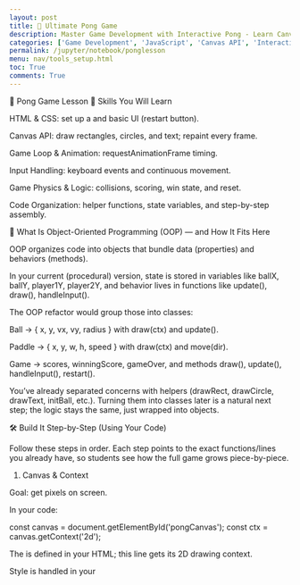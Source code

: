 ```yaml
---
layout: post
title: 🚀 Ultimate Pong Game 
description: Master Game Development with Interactive Pong - Learn Canvas API, Game Loops, and Advanced JavaScript - Task
categories: ['Game Development', 'JavaScript', 'Canvas API', 'Interactive Learning']
permalink: /jupyter/notebook/ponglesson
menu: nav/tools_setup.html
toc: True
comments: True
---
```

📝 Pong Game Lesson
🔑 Skills You Will Learn

HTML & CSS: set up a <canvas> and basic UI (restart button).

Canvas API: draw rectangles, circles, and text; repaint every frame.

Game Loop & Animation: requestAnimationFrame timing.

Input Handling: keyboard events and continuous movement.

Game Physics & Logic: collisions, scoring, win state, and reset.

Code Organization: helper functions, state variables, and step-by-step assembly.

🧩 What Is Object-Oriented Programming (OOP) — and How It Fits Here

OOP organizes code into objects that bundle data (properties) and behaviors (methods).

In your current (procedural) version, state is stored in variables like ballX, ballY, player1Y, player2Y, and behavior lives in functions like update(), draw(), handleInput().

The OOP refactor would group those into classes:

Ball → { x, y, vx, vy, radius } with draw(ctx) and update().

Paddle → { x, y, w, h, speed } with draw(ctx) and move(dir).

Game → scores, winningScore, gameOver, and methods draw(), update(), handleInput(), restart().

You’ve already separated concerns with helpers (drawRect, drawCircle, drawText, initBall, etc.). Turning them into classes later is a natural next step; the logic stays the same, just wrapped into objects.

🛠 Build It Step-by-Step (Using Your Code)

Follow these steps in order. Each step points to the exact functions/lines you already have, so students see how the full game grows piece-by-piece.

1) Canvas & Context

Goal: get pixels on screen.

In your code:

const canvas = document.getElementById('pongCanvas');
const ctx = canvas.getContext('2d');


The <canvas> is defined in your HTML; this line gets its 2D drawing context.

Style is handled in your <style> (border, black background).

Checkpoint: Fill the background each frame (you do this inside draw() with drawRect(0,0,canvas.width,canvas.height,"#000")).

2) Game State Variables

Goal: define everything the game needs to remember.

In your code:

const paddleWidth = 10, paddleHeight = 100;
let player1Y = (canvas.height - paddleHeight) / 2;
let player2Y = (canvas.height - paddleHeight) / 2;
const paddleSpeed = 7;

let ballX, ballY, ballSpeedX, ballSpeedY, ballRadius = 10;

let player1Score = 0, player2Score = 0;
const winningScore = 10;
let gameOver = false;

const restartBtn = document.getElementById('restartBtn');


This is the single source of truth for positions, speeds, and scores.

3) Initialize the Ball

Goal: center the ball and give it a starting direction.

In your code:

function initBall() {
  ballX = canvas.width/2;
  ballY = canvas.height/2;
  ballSpeedX = Math.random() > 0.5 ? 5 : -5;
  ballSpeedY = (Math.random() * 4) - 2; // slight random angle
}


ballSpeedX randomizes left/right.

ballSpeedY gives a small vertical angle so starts aren’t identical.

4) Drawing Helpers

Goal: reuse simple drawing calls everywhere.

In your code:

function drawRect(x, y, w, h, color) { /* ... */ }
function drawCircle(x, y, r, color) { /* ... */ }
function drawText(text, x, y, color="white") { /* ... */ }


Students can tweak visuals here (font, colors) without touching game logic.

5) Render a Frame (draw())

Goal: paint the entire scene in one place.

In your code:

function draw() {
  drawRect(0, 0, canvas.width, canvas.height, "#000"); // background
  drawRect(0, player1Y, paddleWidth, paddleHeight, "#fff"); // left paddle
  drawRect(canvas.width - paddleWidth, player2Y, paddleWidth, paddleHeight, "#fff"); // right paddle
  drawCircle(ballX, ballY, ballRadius, "#fff"); // ball
  drawText(player1Score, canvas.width/4, 50);
  drawText(player2Score, 3*canvas.width/4, 50);

  if (gameOver) {
    drawText("Game Over", canvas.width/2 - 80, canvas.height/2 - 20, "red");
    drawText(
      player1Score >= winningScore ? "Player 1 Wins!" : "Player 2 Wins!",
      canvas.width/2 - 120, canvas.height/2 + 20, "yellow"
    );
  }
}


Layering matters: background → paddles/ball → UI text → overlays (game over).

6) Update Physics & Rules (update())

Goal: move things and handle collisions & scoring.

In your code (key ideas):

ballX += ballSpeedX;
ballY += ballSpeedY;

// Top/bottom bounce
if (ballY + ballRadius > canvas.height || ballY - ballRadius < 0) {
  ballSpeedY = -ballSpeedY;
}

// Left paddle collision
if (ballX - ballRadius < paddleWidth &&
    ballY > player1Y && ballY < player1Y + paddleHeight) {
  ballSpeedX = -ballSpeedX;
  const deltaY = ballY - (player1Y + paddleHeight/2);
  ballSpeedY = deltaY * 0.3; // angle based on hit position
}

// Right paddle collision
if (ballX + ballRadius > canvas.width - paddleWidth &&
    ballY > player2Y && ballY < player2Y + paddleHeight) {
  ballSpeedX = -ballSpeedX;
  const deltaY = ballY - (player2Y + paddleHeight/2);
  ballSpeedY = deltaY * 0.3;
}

// Scoring
if (ballX - ballRadius < 0) {          // right player scores
  player2Score++;
  if (player2Score >= winningScore) { gameOver = true; restartBtn.style.display = "inline-block"; }
  initBall();
} else if (ballX + ballRadius > canvas.width) { // left player scores
  player1Score++;
  if (player1Score >= winningScore) { gameOver = true; restartBtn.style.display = "inline-block"; }
  initBall();
}


Physics trick: deltaY * 0.3 makes the bounce angle depend on where the ball hits the paddle — more interesting than a flat reversal.

Guard clause: if (gameOver) return; at the top prevents updates after the win.

7) Keyboard Input (continuous movement)

Goal: smooth paddle control.

In your code:

const keys = {};
document.addEventListener("keydown", e => keys[e.key] = true);
document.addEventListener("keyup", e => keys[e.key] = false);

function handleInput() {
  // Player 1: W/S
  if (keys["w"] && player1Y > 0) player1Y -= paddleSpeed;
  if (keys["s"] && player1Y + paddleHeight < canvas.height) player1Y += paddleSpeed;

  // Player 2: I/K
  if (keys["i"] && player2Y > 0) player2Y -= paddleSpeed;
  if (keys["k"] && player2Y + paddleHeight < canvas.height) player2Y += paddleSpeed;
}


The keys map lets you hold keys for continuous motion.

Boundary checks keep paddles inside the canvas.

8) The Game Loop

Goal: tie update → input → draw together every frame.

In your code:

function gameLoop() {
  update();
  handleInput();
  draw();
  requestAnimationFrame(gameLoop);
}


requestAnimationFrame syncs with the browser’s refresh rate for smooth animation and better performance than setInterval.

9) Restart Flow

Goal: reset everything for a new match.

In your code:

restartBtn.addEventListener("click", () => {
  player1Score = 0; player2Score = 0;
  player1Y = (canvas.height - paddleHeight) / 2;
  player2Y = (canvas.height - paddleHeight) / 2;
  gameOver = false;
  restartBtn.style.display = "none";
  initBall();
});


Hides the button, resets positions/scores/state, and re-centers the ball.

10) Boot the Game

Goal: one-time startup.

In your code:

initBall();
gameLoop();

🔄 Mapping Your Code to OOP (Optional Teaching Aid)
Current Code	OOP Class & Property	OOP Method
ballX, ballY, ballSpeedX, ballSpeedY, ballRadius	Ball { x, y, vx, vy, radius }	draw(ctx), update(paddles, bounds)
player1Y, player2Y, paddleWidth, paddleHeight, paddleSpeed	Paddle { x, y, w, h, speed }	draw(ctx), move(up/down)
player1Score, player2Score, winningScore, gameOver	Game { scores, winningScore, gameOver }	draw(), update(), handleInput(), restart()

Teaching tip: Have students identify which variables/methods would live in each class, then refactor one piece (e.g., Ball) first.